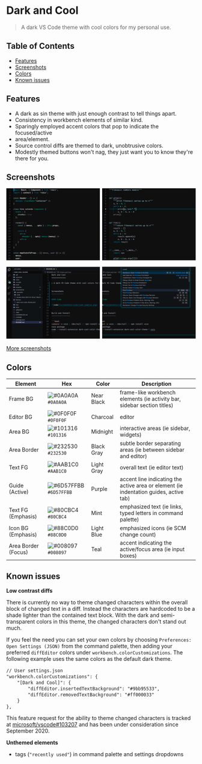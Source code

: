 Dark and Cool
=============

> A dark VS Code theme with cool colors for my personal use.


Table of Contents
-----------------

* [Features](#features)
* [Screenshots](#screenshots)
* [Colors](#colors)
* [Known issues](#known-issues)

Features
--------

* A dark as sin theme with just enough contrast to tell things apart.
* Consistency in workbench elements of similar kind.
* Sparingly employed accent colors that pop to indicate the focused/active
* area/element.
* Source control diffs are themed to dark, unobtrusive colors.
* Modestly themed buttons won't nag, they just want you to know they're there for you.


Screenshots
-----------

[![Code Screenshots](screenshots/code/code-samples.png)](docs/screenshots.md)

[![Interface Screenshots](screenshots/interface/interface.png)](docs/screenshots.md)

[More screenshots](docs/screenshots.md)


Colors
------

| Element             | Hex                                | Color      | Description                                                                           |
|---------------------|------------------------------------|------------|---------------------------------------------------------------------------------------|
| Frame BG            | ![#0A0A0A][0A0A0A] `#0A0A0A`       | Near Black | frame-like workbench elements (ie activity bar, sidebar section titles)               |
| Editor BG           | ![#0F0F0F][0F0F0F] `#0F0F0F`       | Charcoal   | editor                                                                                |
| Area BG             | ![#101316][101316] `#101316`       | Midnight   | interactive areas (ie sidebar, widgets)                                               |
| Area Border         | ![#232530][232530] `#232530`       | Black Gray | subtle border separating areas (ie between sidebar and editor)                        |
| Text FG             | ![#AAB1C0][AAB1C0] `#AAB1C0`       | Light Gray | overall text (ie editor text)                                                         |
| Guide (Active)      | ![#6D57FFBB][6D57FFBB] `#6D57FFBB` | Purple     | accent line indicating the active area or element (ie indentation guides, active tab) |
| Text FG (Emphasis)  | ![#80CBC4][80CBC4] `#80CBC4`       | Mint       | emphasized text (ie links, typed letters in command palette)                          |
| Icon BG (Emphasis)  | ![#88C0D0][88C0D0] `#88C0D0`       | Light Blue | emphasized icons (ie SCM change count)                                                |
| Area Border (Focus) | ![#008097][008097] `#008097`       | Teal       | accent indicating the active/focus area (ie input boxes)                              |

[0A0A0A]: https://placehold.it/20/0A0A0A/?text=+
[0F0F0F]: https://placehold.it/20/0F0F0F/?text=+
[101316]: https://placehold.it/20/101316/?text=+
[232530]: https://placehold.it/20/232530/?text=+
[AAB1C0]: https://placehold.it/20/AAB1C0/?text=+
[6D57FFBB]: https://placehold.it/20/6D57FFBB/?text=+
[80CBC4]: https://placehold.it/20/80CBC4/?text=+
[88C0D0]: https://placehold.it/20/88C0D0/?text=+
[008097]: https://placehold.it/20/008097/?text=+

Known issues
------------

**Low contrast diffs**

There is currently no way to theme changed characters within the overall
block of changed text in a diff. Instead the characters are hardcoded to be a
shade lighter than the contained text block. With the dark and
semi-transparent colors in this theme, the changed characters don't stand out
much.

If you feel the need you can set your own colors by choosing `Preferences:
Open Settings (JSON)` from the command palette, then adding your preferred `diffEditor` colors under `workbench.colorCustomizations`. The following example uses
the same colors as the default dark theme.

```jsonc
// User settings.json
"workbench.colorCustomizations": {
	"[Dark and Cool]": {
		"diffEditor.insertedTextBackground": "#9bb95533",
		"diffEditor.removedTextBackground": "#ff000033"
	}
},
```

This feature request for the ability to theme changed characters is tracked
at
[microsoft/vscode#103207](https://github.com/microsoft/vscode/issues/103207)
and has been under consideration since September 2020.

**Unthemed elements**
- tags (`"recently used"`) in command palette and settings dropdowns
